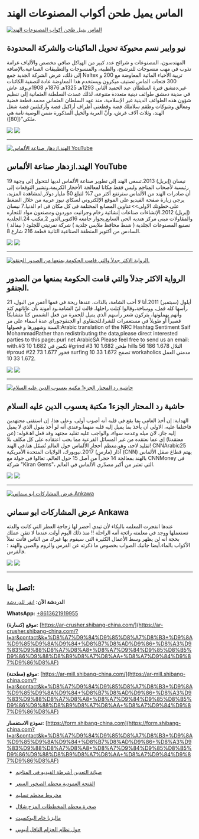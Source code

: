 # الماس يميل طحن أكواب المصنوعات الهند

<a href="https://swt.shibang-china.com/?l=ar&img&k=%D8%A7%D9%84%D9%85%D8%A7%D8%B3+%D9%8A%D9%85%D9%8A%D9%84+%D8%B7%D8%AD%D9%86+%D8%A3%D9%83%D9%88%D8%A7%D8%A8+%D8%A7%D9%84%D9%85%D8%B5%D9%86%D9%88%D8%B9%D8%A7%D8%AA+%D8%A7%D9%84%D9%87%D9%86%D8%AF" target="_blank">![الماس يميل طحن أكواب المصنوعات الهند](http://static.shibang-china.com/all-800x300/333.jpg)</a>

## نيو وايبر نسم محبوكة تحويل الماكينات والشركة المحدودة
المهندسون، المصنوعات و شرائح عدد كبير من الهياكل صافي مخصص والألياف غرامة تذوب في مهب منسوجات للترشيح، والطبية، والمنسوجات والتطبيقات الصناعية.بالإضافة إلى ذلك، عرض الشركة الجديد جمع Naltex تربية الأحياء المائية المعاوضة مع 200 و 300 فتحات الماس تصنيف ميكرون.ويستخدم هذا المعاوضة عادة لتصفية الكائنات غير.دمشق فترة السلطان عبد الحميد الثاني 1293هـ 1325هـ 1876م 1908م.وقد عاش في مدينة دمشق طوائف دينية متعددة متنوعة، لذلك عمدت السلطنة العثمانية إلى تنظيم شؤون هذه الطوائف الدينية غير الإسلامية، منذ عهد السلطان العثماني محمد.قطعة فضية ومعالق وشوكات وطقم سلاملك فضة وقطعتي أطراف أراكيل فضة وأركيلتين فضة شغل الهند، وثلاث آلاف غرش، وأنَّ العربة والخيل المذكورة ضمن الوصية نامة هي ملكي”([80]).


<a href="https://whatsapp.shibangsoft.com/WhatsApp.php" target="_blank" title="WhatsApp">![](http://static.shibang-china.com/icon/whatsapp.png)</a> <a href="https://swt.shibang-china.com/?l=ar&icon&k=%D8%A7%D9%84%D9%85%D8%A7%D8%B3+%D9%8A%D9%85%D9%8A%D9%84+%D8%B7%D8%AD%D9%86+%D8%A3%D9%83%D9%88%D8%A7%D8%A8+%D8%A7%D9%84%D9%85%D8%B5%D9%86%D9%88%D8%B9%D8%A7%D8%AA+%D8%A7%D9%84%D9%87%D9%86%D8%AF" target="_blank">![](http://static.shibang-china.com/icon/chat-ar.png)</a>

---

<a href="https://swt.shibang-china.com/?l=ar&img&k=%D8%A7%D9%84%D9%85%D8%A7%D8%B3+%D9%8A%D9%85%D9%8A%D9%84+%D8%B7%D8%AD%D9%86+%D8%A3%D9%83%D9%88%D8%A7%D8%A8+%D8%A7%D9%84%D9%85%D8%B5%D9%86%D9%88%D8%B9%D8%A7%D8%AA+%D8%A7%D9%84%D9%87%D9%86%D8%AF" target="_blank">![الهند.ازدهار صناعة الألماس YouTube](http://static.shibang-china.com/all-800x300/948.jpg)</a>

## الهند.ازدهار صناعة الألماس YouTube
19 نيسان (إبريل) 2013.تسعى الهند إلى تطوير صناعة الألماس لديها لتتحول إلى وجهة رئيسية لأصحاب المناجم وليس فقط مكانا لمعالجة الأحجار الكريمة.وتشير التوقعات إلى أن صادرات الهند من الألماس سترتفع أكثر من 7% لتبلغ 50 مليار دولار.لمشاهدة المزيد، يرجى زيارة صفحة الفيديو على الموقع الإلكتروني لسكاي نيوز عربية من خلال الضغط على.خطوتك الاولى&gt;&gt;عناوين المصانع المختلفة فى كل مكان فى ام الدنيا.7 نيسان (إبريل) 2012.الإنشاءات صناعات إنشائية رخام وجرانيت موردون ومصنعون مواد للتجاره والمقاولات مبنى مركز هنديه الحى السابع,بجوار جامعه 6اكتوبر,الدور 2,مكتب 24.الجلدية تصنيع المصنوعات الجلدية ( شنط محافظ ملابس جلدية ) شركة نفرتيتي للجلود ( نيفالد ) السادس من أكتوبر المنطقة الصناعية الثانية قطعة 216 شارع 8.


<a href="https://whatsapp.shibangsoft.com/WhatsApp.php" target="_blank" title="WhatsApp">![](http://static.shibang-china.com/icon/whatsapp.png)</a> <a href="https://swt.shibang-china.com/?l=ar&icon&k=%D8%A7%D9%84%D9%85%D8%A7%D8%B3+%D9%8A%D9%85%D9%8A%D9%84+%D8%B7%D8%AD%D9%86+%D8%A3%D9%83%D9%88%D8%A7%D8%A8+%D8%A7%D9%84%D9%85%D8%B5%D9%86%D9%88%D8%B9%D8%A7%D8%AA+%D8%A7%D9%84%D9%87%D9%86%D8%AF" target="_blank">![](http://static.shibang-china.com/icon/chat-ar.png)</a>

---

<a href="https://swt.shibang-china.com/?l=ar&img&k=%D8%A7%D9%84%D9%85%D8%A7%D8%B3+%D9%8A%D9%85%D9%8A%D9%84+%D8%B7%D8%AD%D9%86+%D8%A3%D9%83%D9%88%D8%A7%D8%A8+%D8%A7%D9%84%D9%85%D8%B5%D9%86%D9%88%D8%B9%D8%A7%D8%AA+%D8%A7%D9%84%D9%87%D9%86%D8%AF" target="_blank">![الرواية الاكثر جدلاَ والتي قامت الحكومة بمنعها من الصدور الجنقو.](http://static.shibang-china.com/all-800x300/1215.jpg)</a>

## الرواية الاكثر جدلاَ والتي قامت الحكومة بمنعها من الصدور الجنقو.
21 أيلول (سبتمبر) 2011.أنا لا أحب الشامة، بالذات، عندها ريحة في فمها أعفن من البول، رأسها كله قمل، ووساخة،وقالوا كتلت راجلها، قالت ليّ الشامة.ود أمونة بأن عاناتهم كثة وأنهم يهملونها، يتركون شعر رأسهم الذي يميل للحمرة من فعل الشمس كثاً متشابكاً قصيراً أو طويلاً في مستعمرات للشرا،للجنقاوي أو الجنقوجوراى عدة اسماء على مر السنة وشهورها و فصولها:Arabic translation of the NRC Hashtag Sentiment Saif MohammadRather than redistributing the data,please direct interested parties to this page:.purl net ArabicSA Please feel free to send us an email: with.#تكمن في 1.682 10 3 #grind #طحن 1.682 10 3 hills التلال 1.678 186 56 #proud #فخور 1.677 73 22 surfing تصفح 1.672 33 10 workaholics مدمني العمل 1.672 33 10.


<a href="https://whatsapp.shibangsoft.com/WhatsApp.php" target="_blank" title="WhatsApp">![](http://static.shibang-china.com/icon/whatsapp.png)</a> <a href="https://swt.shibang-china.com/?l=ar&icon&k=%D8%A7%D9%84%D9%85%D8%A7%D8%B3+%D9%8A%D9%85%D9%8A%D9%84+%D8%B7%D8%AD%D9%86+%D8%A3%D9%83%D9%88%D8%A7%D8%A8+%D8%A7%D9%84%D9%85%D8%B5%D9%86%D9%88%D8%B9%D8%A7%D8%AA+%D8%A7%D9%84%D9%87%D9%86%D8%AF" target="_blank">![](http://static.shibang-china.com/icon/chat-ar.png)</a>

---

<a href="https://swt.shibang-china.com/?l=ar&img&k=%D8%A7%D9%84%D9%85%D8%A7%D8%B3+%D9%8A%D9%85%D9%8A%D9%84+%D8%B7%D8%AD%D9%86+%D8%A3%D9%83%D9%88%D8%A7%D8%A8+%D8%A7%D9%84%D9%85%D8%B5%D9%86%D9%88%D8%B9%D8%A7%D8%AA+%D8%A7%D9%84%D9%87%D9%86%D8%AF" target="_blank">![حاشية رد المحتار الجزء1 مكتبة يعسوب الدين عليه السلام](http://static.shibang-china.com/all-800x300/914.jpg)</a>

## حاشية رد المحتار الجزء1 مكتبة يعسوب الدين عليه السلام
الهداية: إن أخذ العامي بما يقع في قلبه أنه أصوب أولى، وعلى هذا، إن استفتى مجتهدين فاختلفا عليه، الاولى أن يأخذ بما يميل إليه قلبه منهما.وعندي أنه لو أخذ بقول الذي لا يميل إليه جاز، لان ميله وعدمه سواء، والواجب عليه تقليد مجتهد وقد قعل اه‍.قوله: (عن معتقدنا) إي عما نعتقده من غير المسائل الفرعية مما يجب اعتقاده على كل مكلف بلا تقليد لاحد، وهو.معظم أحجار الألماس حول العالم تُصقَل هنا.في الهند! CNNArabic25 آذار (مارس) 2017.نيويورك، الولايات المتحدة الأمريكية (CNN) يهتم قطاع صقل الألماس بالهند بمعالجة 14 حجراً من أصل 15 حول العالم، تعالوا في جولة مع CNNMoney في شركة &quot;Kiran Gems&quot;، التي تعتبر من أكبر مصدّري الألماس في العالم.


<a href="https://whatsapp.shibangsoft.com/WhatsApp.php" target="_blank" title="WhatsApp">![](http://static.shibang-china.com/icon/whatsapp.png)</a> <a href="https://swt.shibang-china.com/?l=ar&icon&k=%D8%A7%D9%84%D9%85%D8%A7%D8%B3+%D9%8A%D9%85%D9%8A%D9%84+%D8%B7%D8%AD%D9%86+%D8%A3%D9%83%D9%88%D8%A7%D8%A8+%D8%A7%D9%84%D9%85%D8%B5%D9%86%D9%88%D8%B9%D8%A7%D8%AA+%D8%A7%D9%84%D9%87%D9%86%D8%AF" target="_blank">![](http://static.shibang-china.com/icon/chat-ar.png)</a>

---

<a href="https://swt.shibang-china.com/?l=ar&img&k=%D8%A7%D9%84%D9%85%D8%A7%D8%B3+%D9%8A%D9%85%D9%8A%D9%84+%D8%B7%D8%AD%D9%86+%D8%A3%D9%83%D9%88%D8%A7%D8%A8+%D8%A7%D9%84%D9%85%D8%B5%D9%86%D9%88%D8%B9%D8%A7%D8%AA+%D8%A7%D9%84%D9%87%D9%86%D8%AF" target="_blank">![عرض المشاركات ابو سماني Ankawa](http://static.shibang-china.com/all-800x300/365.jpg)</a>

## عرض المشاركات ابو سماني Ankawa
عندها انفجرت المعلمه بالبكاء لأن تيدي أحضر لها زجاجة العطر التي كانت والدته تستعملها ووجد في معلمته رائحة أمه الراحلة !! منذ ذلك اليوم أولت.عندما لا تتقن عملك بحجة أنه لن يظهر وسط الأعمال الكثيرة التي سيقوم بها غيرك من الناس فأنت تملأ الأكواب بالماء.أيضا جانبك الصواب بخصوص ما ذكرته عن الفرس والروم والصين والهند ؛ فالفرس.

<a href="https://whatsapp.shibangsoft.com/WhatsApp.php" target="_blank" title="WhatsApp">![](http://static.shibang-china.com/icon/whatsapp.png)</a> <a href="https://swt.shibang-china.com/?l=ar&icon&k=%D8%A7%D9%84%D9%85%D8%A7%D8%B3+%D9%8A%D9%85%D9%8A%D9%84+%D8%B7%D8%AD%D9%86+%D8%A3%D9%83%D9%88%D8%A7%D8%A8+%D8%A7%D9%84%D9%85%D8%B5%D9%86%D9%88%D8%B9%D8%A7%D8%AA+%D8%A7%D9%84%D9%87%D9%86%D8%AF" target="_blank">![](http://static.shibang-china.com/icon/chat-ar.png)</a>

---
## اتصل بنا:

**الدردشة الآن:** [انقر للدردشة](https://swt.shibang-china.com?l=ar&contact&k=%D8%A7%D9%84%D9%85%D8%A7%D8%B3+%D9%8A%D9%85%D9%8A%D9%84+%D8%B7%D8%AD%D9%86+%D8%A3%D9%83%D9%88%D8%A7%D8%A8+%D8%A7%D9%84%D9%85%D8%B5%D9%86%D9%88%D8%B9%D8%A7%D8%AA+%D8%A7%D9%84%D9%87%D9%86%D8%AF)

**WhatsApp:**  [+8613621919955](https://whatsapp.shibangsoft.com/WhatsApp.php)

**موقع (كسارة):** [https://ar-crusher.shibang-china.com/](https://ar-crusher.shibang-china.com/?l=ar&contact&k=%D8%A7%D9%84%D9%85%D8%A7%D8%B3+%D9%8A%D9%85%D9%8A%D9%84+%D8%B7%D8%AD%D9%86+%D8%A3%D9%83%D9%88%D8%A7%D8%A8+%D8%A7%D9%84%D9%85%D8%B5%D9%86%D9%88%D8%B9%D8%A7%D8%AA+%D8%A7%D9%84%D9%87%D9%86%D8%AF)

**موقع (مطحنة):** [https://ar-mill.shibang-china.com/](https://ar-mill.shibang-china.com/?l=ar&contact&k=%D8%A7%D9%84%D9%85%D8%A7%D8%B3+%D9%8A%D9%85%D9%8A%D9%84+%D8%B7%D8%AD%D9%86+%D8%A3%D9%83%D9%88%D8%A7%D8%A8+%D8%A7%D9%84%D9%85%D8%B5%D9%86%D9%88%D8%B9%D8%A7%D8%AA+%D8%A7%D9%84%D9%87%D9%86%D8%AF)

**نموذج الاستفسار:** [https://form.shibang-china.com](https://form.shibang-china.com?l=ar&contact&k=%D8%A7%D9%84%D9%85%D8%A7%D8%B3+%D9%8A%D9%85%D9%8A%D9%84+%D8%B7%D8%AD%D9%86+%D8%A3%D9%83%D9%88%D8%A7%D8%A8+%D8%A7%D9%84%D9%85%D8%B5%D9%86%D9%88%D8%B9%D8%A7%D8%AA+%D8%A7%D9%84%D9%87%D9%86%D8%AF)

* [صيانة التعدين أشرطة الفيديو في المناجم](../28/%D8%B5%D9%8A%D8%A7%D9%86%D8%A9%20%D8%A7%D9%84%D8%AA%D8%B9%D8%AF%D9%8A%D9%86%20%D8%A3%D8%B4%D8%B1%D8%B7%D8%A9%20%D8%A7%D9%84%D9%81%D9%8A%D8%AF%D9%8A%D9%88%20%D9%81%D9%8A%20%D8%A7%D9%84%D9%85%D9%86%D8%A7%D8%AC%D9%85.md)

* [الفتحة العمودية محطم الصخور السعر](../26/%D8%A7%D9%84%D9%81%D8%AA%D8%AD%D8%A9%20%D8%A7%D9%84%D8%B9%D9%85%D9%88%D8%AF%D9%8A%D8%A9%20%D9%85%D8%AD%D8%B7%D9%85%20%D8%A7%D9%84%D8%B5%D8%AE%D9%88%D8%B1%20%D8%A7%D9%84%D8%B3%D8%B9%D8%B1.md)

* [مخروط محطم تسليم](../28/%D9%85%D8%AE%D8%B1%D9%88%D8%B7%20%D9%85%D8%AD%D8%B7%D9%85%20%D8%AA%D8%B3%D9%84%D9%8A%D9%85.md)

* [صخرة محطم المخططات المزج شلال](../30/%D8%B5%D8%AE%D8%B1%D8%A9%20%D9%85%D8%AD%D8%B7%D9%85%20%D8%A7%D9%84%D9%85%D8%AE%D8%B7%D8%B7%D8%A7%D8%AA%20%D8%A7%D9%84%D9%85%D8%B2%D8%AC%20%D8%B4%D9%84%D8%A7%D9%84.md)

* [ماليزيا خام البوكسيت](../30/%D9%85%D8%A7%D9%84%D9%8A%D8%B2%D9%8A%D8%A7%20%D8%AE%D8%A7%D9%85%20%D8%A7%D9%84%D8%A8%D9%88%D9%83%D8%B3%D9%8A%D8%AA.md)

* [حول نظام الحزام الناقل أنبوبي](../30/%D8%AD%D9%88%D9%84%20%D9%86%D8%B8%D8%A7%D9%85%20%D8%A7%D9%84%D8%AD%D8%B2%D8%A7%D9%85%20%D8%A7%D9%84%D9%86%D8%A7%D9%82%D9%84%20%D8%A3%D9%86%D8%A8%D9%88%D8%A8%D9%8A.md)